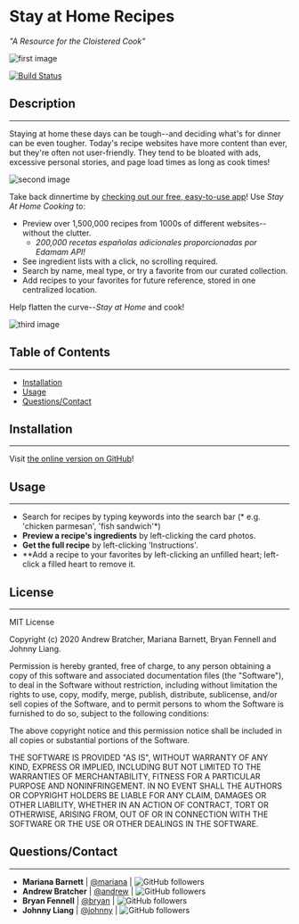 
# Stay at Home Recipes 
*"A Resource for the Cloistered Cook"*

![first image](https://i.ibb.co/kSJnytk/image1-small-github.png)

[![Build Status](https://travis-ci.com/tanksareforcowards/stay_at_home_recipes.svg?branch=master)](https://travis-ci.com/tanksareforcowards/stay_at_home_recipes)

## Description
----
Staying at home these days can be tough--and deciding what's for dinner can be even tougher.  Today's recipe websites have more content than ever, but they're often not user-friendly.  They tend to be bloated with ads, excessive personal stories, and page load times as long as cook times!

![second image](https://i.ibb.co/pKxxB8n/image3.png)

Take back dinnertime by [checking out our free, easy-to-use app](https://tanksareforcowards.github.io/Stay_at_Home_Recipes/)!  Use *Stay At Home Cooking* to:
- Preview over 1,500,000 recipes from 1000s of different websites--without the clutter.
    - *200,000 recetas españolas adicionales proporcionadas por Edamam API!*
- See ingredient lists with a click, no scrolling required.
- Search by name, meal type, or try a favorite from our curated collection.
- Add recipes to your favorites for future reference, stored in one centralized location.

Help flatten the curve--*Stay at Home* and cook!

![third image](https://i.ibb.co/xf9qzhc/image2.gif)


## Table of Contents
----
* [Installation](#installation)
* [Usage](#usage)
* [Questions/Contact](#contact)


## Installation
----
Visit [the online version on GitHub](https://tanksareforcowards.github.io/Stay_at_Home_Recipes/)!


## Usage
----
- Search for recipes by typing keywords into the search bar (* e.g. 'chicken parmesan', 'fish sandwich'*)
- **Preview a recipe's ingredients** by left-clicking the card photos.
- **Get the full recipe** by left-clicking 'Instructions'.
- **Add a recipe to your favorites by left-clicking an unfilled heart; left-click a filled heart to remove it.

## License
----
MIT License

Copyright (c) 2020 Andrew Bratcher, Mariana Barnett, Bryan Fennell and Johnny Liang.

Permission is hereby granted, free of charge, to any person obtaining a copy
of this software and associated documentation files (the "Software"), to deal
in the Software without restriction, including without limitation the rights
to use, copy, modify, merge, publish, distribute, sublicense, and/or sell
copies of the Software, and to permit persons to whom the Software is
furnished to do so, subject to the following conditions:

The above copyright notice and this permission notice shall be included in all copies or substantial portions of the Software.

THE SOFTWARE IS PROVIDED "AS IS", WITHOUT WARRANTY OF ANY KIND, EXPRESS OR IMPLIED, INCLUDING BUT NOT LIMITED TO THE WARRANTIES OF MERCHANTABILITY, FITNESS FOR A PARTICULAR PURPOSE AND NONINFRINGEMENT. IN NO EVENT SHALL THE AUTHORS OR COPYRIGHT HOLDERS BE LIABLE FOR ANY CLAIM, DAMAGES OR OTHER LIABILITY, WHETHER IN AN ACTION OF CONTRACT, TORT OR OTHERWISE, ARISING FROM, OUT OF OR IN CONNECTION WITH THE SOFTWARE OR THE USE OR OTHER DEALINGS IN THE SOFTWARE.

## Questions/Contact
----

* **Mariana Barnett** | [@mariana](https://github.com/maribarnett3) | ![GitHub followers](https://img.shields.io/github/followers/maribarnett3?label=Follow&style=social)
* **Andrew Bratcher** | [@andrew](https://github.com/tanksareforcowards) | ![GitHub followers](https://img.shields.io/github/followers/tanksareforcowards?label=Follow&style=social)
* **Bryan Fennell** | [@bryan](https://github.com/bryan3023) | ![GitHub followers](https://img.shields.io/github/followers/bryan3023?label=Follow&style=social)
* **Johnny Liang** | [@johnny](https://github.com/juncongliang) | ![GitHub followers](https://img.shields.io/github/followers/juncongliang?label=Follow&style=social)
